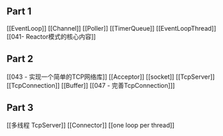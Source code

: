 

## Part 1
[[EventLoop]]
[[Channel]]
[[Poller]]
[[TimerQueue]]
[[EventLoopThread]]
[[041- Reactor模式的核心内容]]

## Part 2
[[043 - 实现一个简单的TCP网络库]]
[[Acceptor]]
[[socket]]
[[TcpServer]]
[[TcpConnection]]
[[Buffer]]
[[047 - 完善TcpConnection]]]
## Part 3
[[多线程 TcpServer]]
[[Connector]]
[[one loop per thread]]